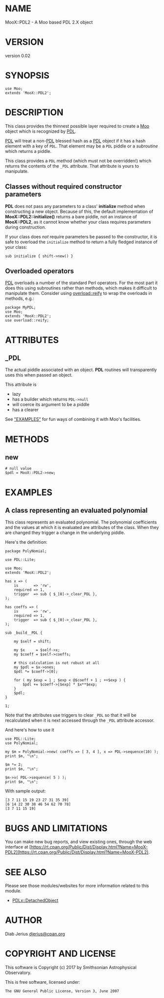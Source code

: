 # NAME

MooX::PDL2 - A Moo based PDL 2.X object

# VERSION

version 0.02

# SYNOPSIS

    use Moo;
    extends 'MooX::PDL2';

# DESCRIPTION

This class provides the thinnest possible layer required to create a
[Moo](https://metacpan.org/pod/Moo) object which is recognized by [PDL](https://metacpan.org/pod/PDL).

[PDL](https://metacpan.org/pod/PDL) will treat a non-[PDL](https://metacpan.org/pod/PDL) blessed hash as a [PDL](https://metacpan.org/pod/PDL) object if it
has a hash element with a key of `PDL`.  That element may be a
`PDL` piddle or a _subroutine_ which returns a piddle.

This class provides a `PDL` method (which must not be overridden!) which
returns the contents of the `_PDL` attribute.  That attribute is yours
to manipulate.

## Classes without required constructor parameters

**PDL** does not pass any parameters to a class' **initialize** method
when constructing a new object.  Because of this, the default
implementation of **MooX::PDL2::initialize()** returns a bare piddle,
not an instance of **MooX::PDL2**, as it cannot know whether your class
requires parameters during construction.

If your class does _not_ require parameters be passed to the constructor,
it is safe to overload the `initialize` method to return a fully fledged
instance of your class:

    sub initialize { shift->new() }

## Overloaded operators

[PDL](https://metacpan.org/pod/PDL) overloads a number of the standard Perl operators.  For the most part it
does this using subroutines rather than methods, which makes it difficult to
manipulate them.  Consider using [overload::reify](https://metacpan.org/pod/overload::reify) to wrap the overloads in
methods, e.g.:

    package MyPDL;
    use Moo;
    extends 'MooX::PDL2';
    use overload::reify;

# ATTRIBUTES

## \_PDL

The actual piddle associated with an object.  **PDL** routines
will transparently uses this when passed an object.

This attribute is

- lazy
- has a builder which returns `PDL->null`
- will coerce its argument to be a piddle
- has a clearer

See ["EXAMPLES"](#examples) for fun ways of combining it with Moo's facilities.

# METHODS

## new

    # null value
    $pdl = MooX::PDL2->new;

# EXAMPLES

## A class representing an evaluated polynomial

This class represents an evaluated polynomial.  The polynomial coefficients and
the values at which it is evaluated are attributes of the class.  When they are
changed they trigger a change in the underlying piddle.

Here's the definition:

    package PolyNomial;
    
    use PDL::Lite;
    
    use Moo;
    extends 'MooX::PDL2';
    
    has x => (
        is       => 'rw',
        required => 1,
        trigger  => sub { $_[0]->_clear_PDL },
    );
    
    has coeffs => (
        is       => 'rw',
        required => 1,
        trigger  => sub { $_[0]->_clear_PDL },
    );
    
    sub _build__PDL {
    
        my $self = shift;
    
        my $x     = $self->x;
        my $coeff = $self->coeffs;
    
        # this calculation is not robust at all
        my $pdl = $x->ones;
        $pdl *= $coeff->[0];
    
        for ( my $exp = 1 ; $exp < @$coeff + 1 ; ++$exp ) {
            $pdl += $coeff->[$exp] * $x**$exp;
        }
        $pdl;
    }
    
    1;

Note that the attributes use triggers to clear `_PDL` so that it will
be recalculated when it is next accessed through the `_PDL` attribute
accessor.

And here's how to use it

    use PDL::Lite;
    use PolyNomial;
    
    my $m = PolyNomial->new( coeffs => [ 3, 4 ], x => PDL->sequence(10) );
    print $m, "\n";
    
    $m *= 2;
    print $m, "\n";
    
    $m->x( PDL->sequence( 5 ) );
    print $m, "\n";

With sample output:

    [3 7 11 15 19 23 27 31 35 39]
    [6 14 22 30 38 46 54 62 70 78]
    [3 7 11 15 19]

# BUGS AND LIMITATIONS

You can make new bug reports, and view existing ones, through the
web interface at [https://rt.cpan.org/Public/Dist/Display.html?Name=MooX-PDL2](https://rt.cpan.org/Public/Dist/Display.html?Name=MooX-PDL2).

# SEE ALSO

Please see those modules/websites for more information related to this module.

- [PDLx::DetachedObject](https://metacpan.org/pod/PDLx::DetachedObject)

# AUTHOR

Diab Jerius <djerius@cpan.org>

# COPYRIGHT AND LICENSE

This software is Copyright (c) 2017 by Smithsonian Astrophysical Observatory.

This is free software, licensed under:

    The GNU General Public License, Version 3, June 2007
